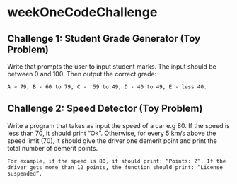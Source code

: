 # weekOneCodeChallenge

## Challenge 1: Student Grade Generator (Toy Problem)
Write that prompts the user to input student marks. The input should be between 0 and 100. Then output the correct grade: 

```A > 79, B - 60 to 79, C -  59 to 49, D - 40 to 49, E - less 40.```

## Challenge 2: Speed Detector (Toy Problem)

Write a program that takes as input the speed of a car e.g 80. If the speed is less than 70, it should print “Ok”. Otherwise, for every 5 km/s above the speed limit (70), it should give the driver one demerit point and print the total number of demerit points.

```For example, if the speed is 80, it should print: “Points: 2”. If the driver gets more than 12 points, the function should print: “License suspended”.```
